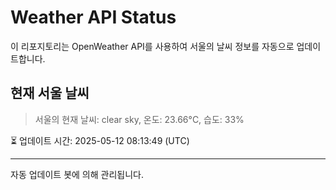 
# Weather API Status

이 리포지토리는 OpenWeather API를 사용하여 서울의 날씨 정보를 자동으로 업데이트합니다.

## 현재 서울 날씨
> 서울의 현재 날씨: clear sky, 온도: 23.66°C, 습도: 33%

⏳ 업데이트 시간: 2025-05-12 08:13:49 (UTC)

---
자동 업데이트 봇에 의해 관리됩니다.
